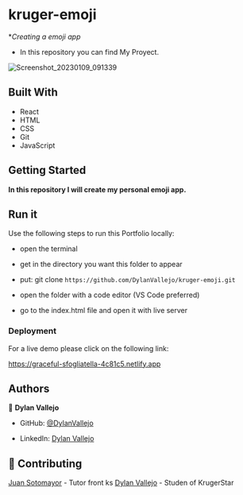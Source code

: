 # kruger-emoji

  **Creating a emoji app*
  
  - In this repository you can find My Proyect.


![Screenshot_20230109_091339](https://user-images.githubusercontent.com/99937413/211328163-6663e839-43a6-4572-aa67-13fd16c73670.png)


## Built With
- React
- HTML
- CSS
- Git
- JavaScript

## Getting Started

**In this repository I will create my personal emoji app.**

## Run it

Use the following steps to run this Portfolio locally:

- open the terminal

- get in the directory you want this folder to appear

- put: git clone `https://github.com/DylanVallejo/kruger-emoji.git`

- open the folder with a code editor (VS Code preferred)

- go to the index.html file and open it with live server

### Deployment

For a live demo please click on the following link:

https://graceful-sfogliatella-4c81c5.netlify.app

## Authors

👤 **Dylan Vallejo**

- GitHub: [@DylanVallejo](https://github.com/DylanVallejo)

- LinkedIn: [Dylan Vallejo](www.linkedin.com/in/dylan-vallejo)

## 🤝 Contributing

[Juan Sotomayor](https://github.com/Juanse7793) - Tutor front ks
[Dylan Vallejo](https://github.com/DylanVallejo) - Studen of KrugerStar

